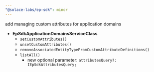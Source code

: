 ```yaml
---
"@solace-labs/ep-sdk": minor
---
```


add managing custom attributes for application domains

- **EpSdkApplicationDomainsServiceClass**
  - `setCustomAttributes()`
  - `unsetCustomAttributes()`
  - `removeAssociatedEntityTypeFromCustomAttributeDefinitions()`
  - `listAll()`
    - new optional parameter: `attributesQuery?: IEpSdkAttributesQuery;`
